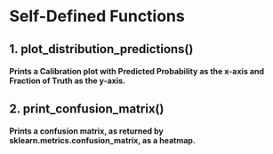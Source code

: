# Self-Defined Functions
## 1. plot_distribution_predictions()
#### Prints a Calibration plot with Predicted Probability as the x-axis and Fraction of Truth as the y-axis.
## 2. print_confusion_matrix()
#### Prints a confusion matrix, as returned by sklearn.metrics.confusion_matrix, as a heatmap.
